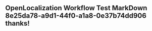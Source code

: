 <properties
ms.topic="hero-topic1"
ms.test1="hero-topic"
ms.test2="test"/>

## OpenLocalization Workflow Test MarkDown 8e25da78-a9d1-44f0-a1a8-0e37b74dd906 thanks!

